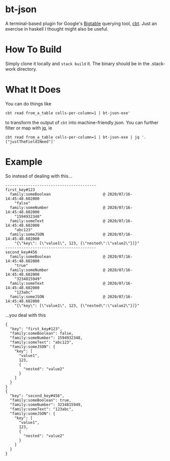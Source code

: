 # bt-json

A terminal-based plugin for Google's [Bigtable](https://cloud.google.com/bigtable) querying tool, [cbt](https://cloud.google.com/bigtable/docs/cbt-overview).
Just an exercise in haskell I thought might also be useful.

# How To Build

Simply clone it locally and `stack build` it. The binary should be in the .stack-work directory.

# What It Does

You can do things like

```
cbt read from_a_table cells-per-column=1 | bt-json-exe'
```

to transform the output of `cbt` into machine-friendly json. You can further filter or map with [jq](https://stedolan.github.io/jq/), ie

```
cbt read from_a_table cells-per-column=1 | bt-json-exe | jq '.["justTheFieldINeed"]'
```

# Example

So instead of dealing with this...

```
----------------------------------------
first_key#123
  family:someBoolean                       @ 2020/07/16-14:45:48.602000
    "false"
  family:someNumber                        @ 2020/07/16-14:45:48.602000
    "1594932348"
  family:someText                          @ 2020/07/16-14:45:48.602000
    "abc123"
  family:someJSON                          @ 2020/07/16-14:45:48.602000
    "{\"key\": [\"value1\", 123, {\"nested\":\"value2\"}]}"
----------------------------------------
second_key#456
  family:someBoolean                       @ 2020/07/16-14:45:48.602000
    "true"
  family:someNumber                        @ 2020/07/16-14:45:48.602000
    "3234815949"
  family:someText                          @ 2020/07/16-14:45:48.602000
    "123abc"
  family:someJSON                          @ 2020/07/16-14:45:48.602000
    "{\"key\": [\"value1\", 123, {\"nested\":\"value2\"}]}"
```

...you deal with this

```
{
  "key": "first_key#123",
  "family:someBoolean": false,
  "family:someNumber": 1594932348,
  "family:someText": "abc123",
  "family:someJSON": {
    "key": [
      "value1",
      123,
      {
        "nested": "value2"
      }
    ]
  }
}
{
  "key": "second_key#456",
  "family:someBoolean": true,
  "family:someNumber": 3234815949,
  "family:someText": "123abc",
  "family:someJSON": {
    "key": [
      "value1",
      123,
      {
        "nested": "value2"
      }
    ]
  }
}
```
